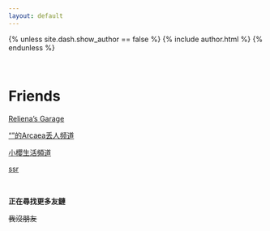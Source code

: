 ```yaml
---
layout: default
---
```


{% unless site.dash.show_author == false %}
  {% include author.html %}
{% endunless %}

<br>

# Friends

[Reliena’s Garage](https://blog.cyanoxygen.xyz/)

[“⁮”的Arcaea丢人频道](https://t.me/ArcaeaSucks)

[小櫻生活頻道](https://t.me/OoooooooAAAEAAIAU)

[ssr](https://leanhe.dev)

<br>

**正在尋找更多友鏈** 

~~我沒朋友~~

